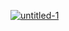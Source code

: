 
<a target="_blank" href="http://i.prntscr.com/EtqDiG3bQlG2DqueD-ipzA.png"><img src="http://i.prntscr.com/EtqDiG3bQlG2DqueD-ipzA.png" alt="untitled-1" style="max-width:100%;"></a>
